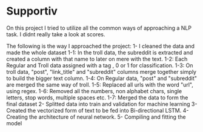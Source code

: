 # Supportiv

On this project I tried to utilize all the common ways of approaching a NLP task. I didnt really take a look at scores. 

The following is the way I approached the project:
1- I cleaned the data and made the whole dataset 
  1-1: In the troll data, the subreddit is extracted and created a column with that name to later on mere with the text.
  1-2: Each Regular and Troll data assigned with a tag , 0 or 1 for classification.
  1-3: On troll data, "post", "link_title" and "subreddit" columns merge together simply to build the bigger text column.
  1-4: On Regular data, "post" and "subreddit" are merged the same way of troll.
  1-5: Replaced all urls with the word "url", using regex.
  1-6: Removed all the numbers, non alphabet chars, single letters, stop words, multiple spaces etc.
  1-7: Merged the data to form the final dataset
 2- Splitted data into train and validation for machine learning
 3- Created the vectorized form of text to be fed into Bi-directional LSTM.
 4- Creating the architecture of neural network.
 5- Compiling and fitting the model
